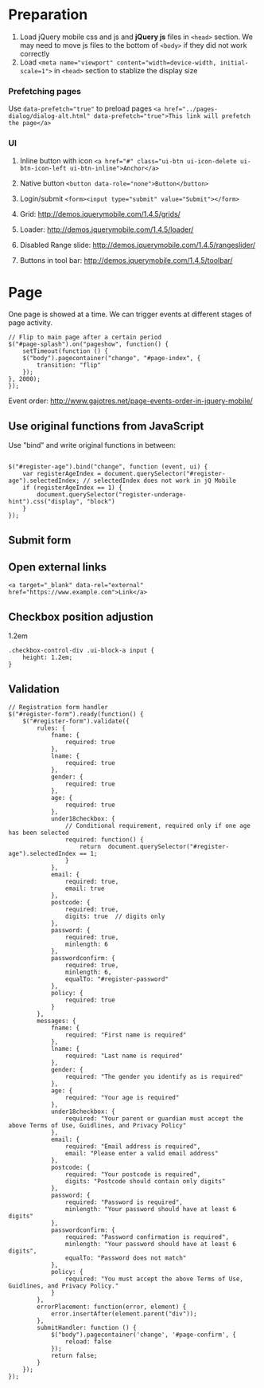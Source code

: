 # Preparation
1. Load jQuery mobile css and js and **jQuery js** files in `<head>` section. We may need to move js files to the bottom of `<body>` if they did not work correctly
2. Load `<meta name="viewport" content="width=device-width, initial-scale=1">` in `<head>` section to stablize the display size


### Prefetching pages
Use `data-prefetch="true"` to preload pages
`<a href="../pages-dialog/dialog-alt.html" data-prefetch="true">This link will prefetch the page</a>`

### UI
1. Inline button with icon `<a href="#" class="ui-btn ui-icon-delete ui-btn-icon-left ui-btn-inline">Anchor</a>`
2. Native button `<button data-role="none">Button</button>`

3. Login/submit `<form><input type="submit" value="Submit"></form>`
4. Grid: http://demos.jquerymobile.com/1.4.5/grids/
5. Loader: http://demos.jquerymobile.com/1.4.5/loader/
6. Disabled Range slide: http://demos.jquerymobile.com/1.4.5/rangeslider/
7. Buttons in tool bar: http://demos.jquerymobile.com/1.4.5/toolbar/

# Page
One page is showed at a time. We can trigger events at different stages of page activity. 

```
// Flip to main page after a certain period
$("#page-splash").on("pageshow", function() {
    setTimeout(function () {
    $("body").pagecontainer("change", "#page-index", {
        transition: "flip"
    });
}, 2000);
});
```
Event order: http://www.gajotres.net/page-events-order-in-jquery-mobile/

## Use original functions from JavaScript
Use "bind" and write original functions in between:

```

$("#register-age").bind("change", function (event, ui) {
    var registerAgeIndex = document.querySelector("#register-age").selectedIndex; // selectedIndex does not work in jQ Mobile
    if (registerAgeIndex == 1) {
        document.querySelector("register-underage-hint").css("display", "block")
    }
});
```

## Submit form

## Open external links
```
<a target="_blank" data-rel="external" href="https://www.example.com">Link</a>
```


## Checkbox position adjustion
1.2em
```
.checkbox-control-div .ui-block-a input {
    height: 1.2em;
}
```

## Validation
```
// Registration form handler
$("#register-form").ready(function() {
    $("#register-form").validate({
        rules: {
            fname: {
                required: true
            },
            lname: {
                required: true
            },
            gender: {
                required: true
            },
            age: {
                required: true
            },
            under18checkbox: {
                // Conditional requirement, required only if one age has been selected
                required: function() {
                    return  document.querySelector("#register-age").selectedIndex == 1; 
                }
            },
            email: {
                required: true,
                email: true
            },
            postcode: {
                required: true,
                digits: true  // digits only
            },
            password: {
                required: true,
                minlength: 6
            },
            passwordconfirm: {
                required: true,
                minlength: 6,
                equalTo: "#register-password"
            },
            policy: {
                required: true
            }
        },
        messages: {
            fname: {
                required: "First name is required"
            },
            lname: {
                required: "Last name is required"
            },
            gender: {
                required: "The gender you identify as is required"
            },
            age: {
                required: "Your age is required"
            },
            under18checkbox: {
                required: "Your parent or guardian must accept the above Terms of Use, Guidlines, and Privacy Policy"
            },
            email: {
                required: "Email address is required",
                email: "Please enter a valid email address"
            },
            postcode: {
                required: "Your postcode is required",
                digits: "Postcode should contain only digits"
            },
            password: {
                required: "Password is required",
                minlength: "Your password should have at least 6 digits"
            },
            passwordconfirm: {
                required: "Password confirmation is required",
                minlength: "Your password should have at least 6 digits",
                equalTo: "Password does not match"
            },
            policy: {
                required: "You must accept the above Terms of Use, Guidlines, and Privacy Policy."
            }
        },
        errorPlacement: function(error, element) {
            error.insertAfter(element.parent("div"));
        },
        submitHandler: function () {
            $("body").pagecontainer('change', '#page-confirm', {
                reload: false
            });
            return false;
        }
    });
});
```
